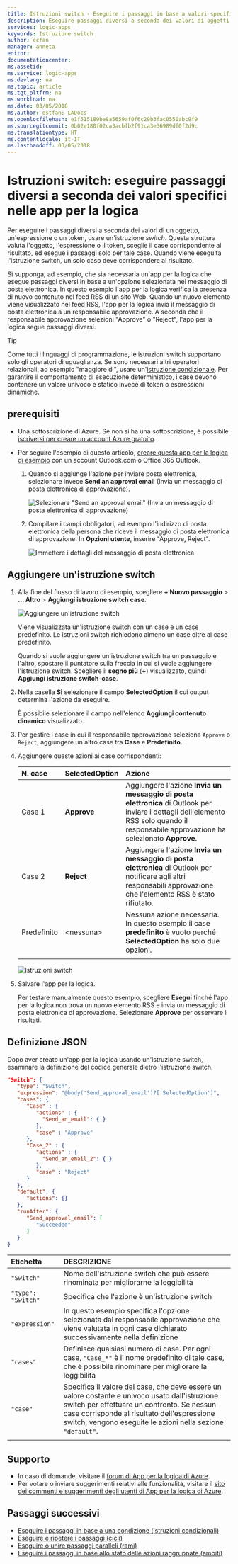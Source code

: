 ```yaml
---
title: Istruzioni switch - Eseguire i passaggi in base a valori specifici - App per la logica di Azure | Microsoft Docs
description: Eseguire passaggi diversi a seconda dei valori di oggetti, espressioni o token nelle app per la logica
services: logic-apps
keywords: Istruzione switch
author: ecfan
manager: anneta
editor: 
documentationcenter: 
ms.assetid: 
ms.service: logic-apps
ms.devlang: na
ms.topic: article
ms.tgt_pltfrm: na
ms.workload: na
ms.date: 03/05/2018
ms.author: estfan; LADocs
ms.openlocfilehash: e1f515189be8a5659af0f6c29b3fac0550abc9f9
ms.sourcegitcommit: 0b02e180f02ca3acbfb2f91ca3e36989df0f2d9c
ms.translationtype: HT
ms.contentlocale: it-IT
ms.lasthandoff: 03/05/2018
---
```

# <a name="switch-statements-run-different-steps-based-on-specific-values-in-logic-apps"></a>Istruzioni switch: eseguire passaggi diversi a seconda dei valori specifici nelle app per la logica

Per eseguire i passaggi diversi a seconda dei valori di un oggetto, un'espressione o un token, usare un'istruzione *switch*. Questa struttura valuta l'oggetto, l'espressione o il token, sceglie il case corrispondente al risultato, ed esegue i passaggi solo per tale case. Quando viene eseguita l'istruzione switch, un solo caso deve corrispondere al risultato.

Si supponga, ad esempio, che sia necessaria un'app per la logica che esegue passaggi diversi in base a un'opzione selezionata nel messaggio di posta elettronica. In questo esempio l'app per la logica verifica la presenza di nuovo contenuto nel feed RSS di un sito Web. Quando un nuovo elemento viene visualizzato nel feed RSS, l'app per la logica invia il messaggio di posta elettronica a un responsabile approvazione. A seconda che il responsabile approvazione selezioni "Approve" o "Reject", l'app per la logica segue passaggi diversi.

> [!TIP]
> Come tutti i linguaggi di programmazione, le istruzioni switch supportano solo gli operatori di uguaglianza. Se sono necessari altri operatori relazionali, ad esempio "maggiore di", usare un'[istruzione condizionale](#conditions).
> Per garantire il comportamento di esecuzione deterministico, i case devono contenere un valore univoco e statico invece di token o espressioni dinamiche.

## <a name="prerequisites"></a>prerequisiti

* Una sottoscrizione di Azure. Se non si ha una sottoscrizione, è possibile [iscriversi per creare un account Azure gratuito](https://azure.microsoft.com/free/).

* Per seguire l'esempio di questo articolo, [creare questa app per la logica di esempio](../logic-apps/quickstart-create-first-logic-app-workflow.md) con un account Outlook.com o Office 365 Outlook.

  1. Quando si aggiunge l'azione per inviare posta elettronica, selezionare invece **Send an approval email** (Invia un messaggio di posta elettronica di approvazione).

     ![Selezionare "Send an approval email" (Invia un messaggio di posta elettronica di approvazione)](./media/logic-apps-control-flow-switch-statement/send-approval-email-action.png)

  2. Compilare i campi obbligatori, ad esempio l'indirizzo di posta elettronica della persona che riceve il messaggio di posta elettronica di approvazione. 
  In **Opzioni utente**, inserire "Approve, Reject".

     ![Immettere i dettagli del messaggio di posta elettronica](./media/logic-apps-control-flow-switch-statement/send-approval-email-details.png)

## <a name="add-a-switch-statement"></a>Aggiungere un'istruzione switch

1. Alla fine del flusso di lavoro di esempio, scegliere **+ Nuovo passaggio** > **... Altro** > **Aggiungi istruzione switch case**. 

   ![Aggiungere un'istruzione switch](./media/logic-apps-control-flow-switch-statement/add-switch-statement.png)

   Viene visualizzata un'istruzione switch con un case e un case predefinito. 
   Le istruzioni switch richiedono almeno un case oltre al case predefinito. 

   Quando si vuole aggiungere un'istruzione switch tra un passaggio e l'altro, spostare il puntatore sulla freccia in cui si vuole aggiungere l'istruzione switch. 
   Scegliere il **segno più** (**+**) visualizzato, quindi **Aggiungi istruzione switch-case**.

4. Nella casella **Sì** selezionare il campo **SelectedOption** il cui output determina l'azione da eseguire. 
   
   È possibile selezionare il campo nell'elenco **Aggiungi contenuto dinamico** visualizzato.

5. Per gestire i case in cui il responsabile approvazione seleziona `Approve` o `Reject`, aggiungere un altro case tra **Case** e **Predefinito**. 
   
6. Aggiungere queste azioni ai case corrispondenti:

   | N. case | **SelectedOption** | Azione |
   |:------ |:-------------------|:------ |
   | Case 1 | **Approve** | Aggiungere l'azione **Invia un messaggio di posta elettronica** di Outlook per inviare i dettagli dell'elemento RSS solo quando il responsabile approvazione ha selezionato **Approve**. |
   | Case 2 | **Reject** | Aggiungere l'azione **Invia un messaggio di posta elettronica** di Outlook per notificare agli altri responsabili approvazione che l'elemento RSS è stato rifiutato. |
   | Predefinito | \<nessuna\> | Nessuna azione necessaria. In questo esempio il case **predefinito** è vuoto perché **SelectedOption** ha solo due opzioni. |
   |         |          |

   ![Istruzioni switch](./media/logic-apps-control-flow-switch-statement/switch.png)

7. Salvare l'app per la logica. 

   Per testare manualmente questo esempio, scegliere **Esegui** finché l'app per la logica non trova un nuovo elemento RSS e invia un messaggio di posta elettronica di approvazione. 
   Selezionare **Approve** per osservare i risultati.

## <a name="json-definition"></a>Definizione JSON

Dopo aver creato un'app per la logica usando un'istruzione switch, esaminare la definizione del codice generale dietro l'istruzione switch.

``` json
"Switch": {
   "type": "Switch",
   "expression": "@body('Send_approval_email')?['SelectedOption']",
   "cases": {
      "Case" : {
         "actions" : {
           "Send_an_email": { }
         },
         "case" : "Approve"
      },
      "Case_2" : {
         "actions" : {
           "Send_an_email_2": { }
         },
         "case" : "Reject"
      }
   },
   "default": {
      "actions": {}
   },
   "runAfter": {
      "Send_approval_email": [
         "Succeeded"
      ]
   }
}
```

| Etichetta              | DESCRIZIONE |
| :----------------- | :---------- |
| `"Switch"`         | Nome dell'istruzione switch che può essere rinominata per migliorarne la leggibilità |
| `"type": "Switch"` | Specifica che l'azione è un'istruzione switch |
| `"expression"`     | In questo esempio specifica l'opzione selezionata dal responsabile approvazione che viene valutata in ogni case dichiarato successivamente nella definizione |
| `"cases"` | Definisce qualsiasi numero di case. Per ogni case, `"Case_*"` è il nome predefinito di tale case, che è possibile rinominare per migliorare la leggibilità |
| `"case"` | Specifica il valore del case, che deve essere un valore costante e univoco usato dall'istruzione switch per effettuare un confronto. Se nessun case corrisponde al risultato dell'espressione switch, vengono eseguite le azioni nella sezione `"default"`.
|           |         |

## <a name="get-support"></a>Supporto

* In caso di domande, visitare il [forum di App per la logica di Azure](https://social.msdn.microsoft.com/Forums/en-US/home?forum=azurelogicapps).
* Per votare o inviare suggerimenti relativi alle funzionalità, visitare il [sito dei commenti e suggerimenti degli utenti di App per la logica di Azure](http://aka.ms/logicapps-wish).

## <a name="next-steps"></a>Passaggi successivi

* [Eseguire i passaggi in base a una condizione (istruzioni condizionali)](../logic-apps/logic-apps-control-flow-conditional-statement.md)
* [Eseguire e ripetere i passaggi (cicli)](../logic-apps/logic-apps-control-flow-loops.md)
* [Eseguire o unire passaggi paralleli (rami)](../logic-apps/logic-apps-control-flow-branches.md)
* [Eseguire i passaggi in base allo stato delle azioni raggruppate (ambiti)](../logic-apps/logic-apps-control-flow-run-steps-group-scopes.md)